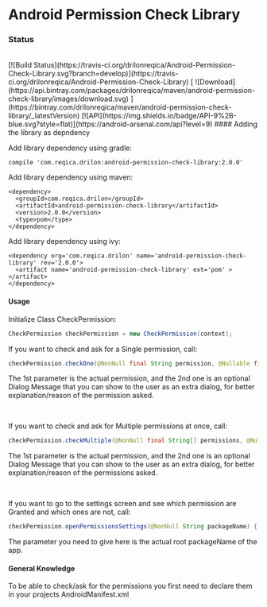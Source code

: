 # Android Permission Check Library

### Status
<br>
[![Build Status](https://travis-ci.org/drilonreqica/Android-Permission-Check-Library.svg?branch=develop)](https://travis-ci.org/drilonreqica/Android-Permission-Check-Library) [ ![Download](https://api.bintray.com/packages/drilonreqica/maven/android-permission-check-library/images/download.svg) ](https://bintray.com/drilonreqica/maven/android-permission-check-library/_latestVersion) [![API](https://img.shields.io/badge/API-9%2B-blue.svg?style=flat)](https://android-arsenal.com/api?level=9)
#### Adding the library as depndency

Add library dependency using gradle:
```golang
compile 'com.reqica.drilon:android-permission-check-library:2.0.0'
```
Add library dependency using maven:
```maven
<dependency>
  <groupId>com.reqica.drilon</groupId>
  <artifactId>android-permission-check-library</artifactId>
  <version>2.0.0</version>
  <type>pom</type>
</dependency>
```
Add library dependency using ivy:
```ivy
<dependency org='com.reqica.drilon' name='android-permission-check-library' rev='2.0.0'>
  <artifact name='android-permission-check-library' ext='pom' ></artifact>
</dependency>
```

#### Usage

Initialize Class CheckPermission:
```java
CheckPermission checkPermission = new CheckPermission(context);
```

If you want to check and ask for a Single permission, call:
```java
checkPermission.checkOne(@NonNull final String permission, @Nullable final String dialogMessage)
```
The 1st parameter is the actual permission, and the 2nd one is an optional Dialog Message that you can show to the user as an extra dialog, for better explanation/reason of the permission asked.

<br>

If you want to check and ask for Multiple permissions at once, call:
```java
checkPermission.checkMultiple(@NonNull final String[] permissions, @Nullable final String dialogMessage)
```
The 1st parameter is the actual permission, and the 2nd one is an optional Dialog Message that you can show to the user as an extra dialog, for better explanation/reason of the permissions asked.

<br>

If you want to go to the settings screen and see which permission are Granted and which ones are not, call:
```java
checkPermission.openPermissionsSettings(@NonNull String packageName) {
```
The parameter you need to give here is the actual root packageName of the app.

#### General Knowledge

To be able to check/ask for the permissions you first need to declare them in your projects AndroidManifest.xml


